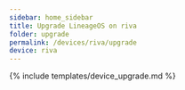 ```yaml
---
sidebar: home_sidebar
title: Upgrade LineageOS on riva
folder: upgrade
permalink: /devices/riva/upgrade
device: riva
---
```

{% include templates/device_upgrade.md %}
